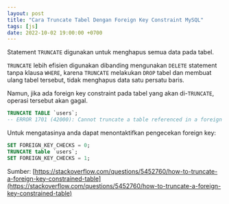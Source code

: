 ```yaml
---
layout: post
title: "Cara Truncate Tabel Dengan Foreign Key Constraint MySQL"
tags: [js]
date: 2022-10-02 19:00:00 +0700
---
```


Statement `TRUNCATE` digunakan untuk menghapus semua data pada tabel.

`TRUNCATE` lebih efisien digunakan dibanding mengunakan `DELETE` statement tanpa klausa `WHERE`, karena `TRUNCATE` melakukan `DROP` tabel dan membuat ulang tabel tersebut, tidak menghapus data satu persatu baris.

Namun, jika ada foreign key constraint pada tabel yang akan di-`TRUNCATE`, operasi tersebut akan gagal.

```sql
TRUNCATE TABLE `users`;
-- ERROR 1701 (42000): Cannot truncate a table referenced in a foreign key constraint (`db`.`photos`, CONSTRAINT `photos_ibfk_1`)
```

Untuk mengatasinya anda dapat menontaktifkan pengecekan foreign key:

```sql
SET FOREIGN_KEY_CHECKS = 0; 
TRUNCATE table `users`; 
SET FOREIGN_KEY_CHECKS = 1;
```

Sumber: [https://stackoverflow.com/questions/5452760/how-to-truncate-a-foreign-key-constrained-table](https://stackoverflow.com/questions/5452760/how-to-truncate-a-foreign-key-constrained-table)